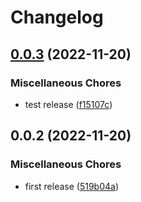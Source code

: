# Changelog

## [0.0.3](https://github.com/neolitec/kevlar-tabs/compare/v0.0.2...v0.0.3) (2022-11-20)


### Miscellaneous Chores

* test release ([f15107c](https://github.com/neolitec/kevlar-tabs/commit/f15107cdbfe960d1e607e1bc90d2e9394f89a92c))

## 0.0.2 (2022-11-20)


### Miscellaneous Chores

* first release ([519b04a](https://github.com/neolitec/kevlar-tabs/commit/519b04a0fc4884cf77acb955470b57cf4708f93d))
